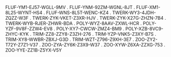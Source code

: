 FLUF-YM1-EJ57-WGLL-9MV
.
FLUF-YNM-92ZM-WGNL-8JT
.
FLUF-XM1-8L25-WYNT-HS4
.
FLUF-WNS-8L5T-WENC-KZ4
.
TWERK-WY3-4JDH-ZQZZ-W3F
.
TWERK-ZYK-VKET-Z3XR-HJV
.
TWERK-ZYK-X27G-ZHZN-7B4
.
TWERK-WYB-RJER-ZHWR-BDA
.
POLY-WYZ-8AAV-ZXWL-HCR
.
POLY-YZF-9V8F-ZZW4-EV8
.
POLY-XY7-CWCW-ZMZ4-BM9
.
POLY-XZB-8VC9-ZHYC-KYK
.
TRIM-ZZ8-ZZY8-Z3ZH-276
.
TRIM-YZP-VNK5-Z3XY-B7S
.
TRIM-XY8-WWBR-ZBXJ-G3D
.
TRIM-WZT-Z796-Z9XH-3E7
.
ZOO-ZY2-T72Y-Z7Z1-V37
.
ZOO-ZYA-ZY6K-Z3X9-W37
.
ZOO-XYW-Z6XA-ZZXG-753
.
ZOO-YYE-ZZ1B-Z5YX-V5Y